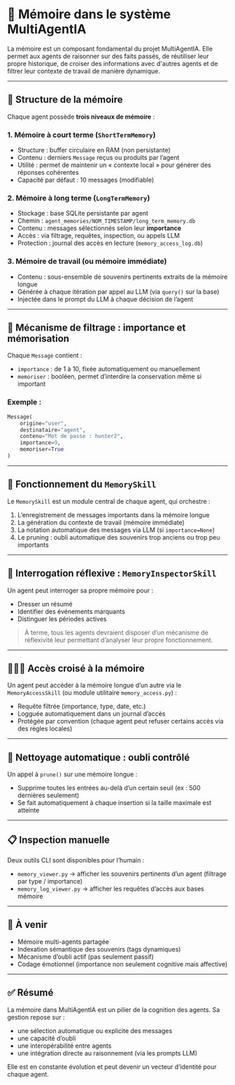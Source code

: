 # 🧠 Mémoire dans le système MultiAgentIA

La mémoire est un composant fondamental du projet MultiAgentIA. Elle permet aux agents de raisonner sur des faits passés, de réutiliser leur propre historique, de croiser des informations avec d'autres agents et de filtrer leur contexte de travail de manière dynamique.

---

## 🔁 Structure de la mémoire

Chaque agent possède **trois niveaux de mémoire** :

### 1. Mémoire à court terme (`ShortTermMemory`)
- Structure : buffer circulaire en RAM (non persistante)
- Contenu : derniers `Message` reçus ou produits par l’agent
- Utilité : permet de maintenir un « contexte local » pour générer des réponses cohérentes
- Capacité par défaut : 10 messages (modifiable)

### 2. Mémoire à long terme (`LongTermMemory`)
- Stockage : base SQLite persistante par agent
- Chemin : `agent_memories/NOM_TIMESTAMP/long_term_memory.db`
- Contenu : messages sélectionnés selon leur **importance**
- Accès : via filtrage, requêtes, inspection, ou appels LLM
- Protection : journal des accès en lecture (`memory_access_log.db`)

### 3. Mémoire de travail (ou mémoire immédiate)
- Contenu : sous-ensemble de souvenirs pertinents extraits de la mémoire longue
- Générée à chaque itération par appel au LLM (via `query()` sur la base)
- Injectée dans le prompt du LLM à chaque décision de l’agent

---

## 🔐 Mécanisme de filtrage : importance et mémorisation

Chaque `Message` contient :
- `importance` : de 1 à 10, fixée automatiquement ou manuellement
- `memoriser` : booléen, permet d’interdire la conservation même si important

### Exemple :
```python
Message(
    origine="user",
    destinataire="agent",
    contenu="Mot de passe : hunter2",
    importance=9,
    memoriser=True
)
```

---

## 🧠 Fonctionnement du `MemorySkill`

Le `MemorySkill` est un module central de chaque agent, qui orchestre :
1. L’enregistrement de messages importants dans la mémoire longue
2. La génération du contexte de travail (mémoire immédiate)
3. La notation automatique des messages via LLM (si `importance=None`)
4. Le pruning : oubli automatique des souvenirs trop anciens ou trop peu importants

---

## 🧪 Interrogation réflexive : `MemoryInspectorSkill`

Un agent peut interroger sa propre mémoire pour :
- Dresser un résumé
- Identifier des événements marquants
- Distinguer les périodes actives

> À terme, tous les agents devraient disposer d’un mécanisme de réflexivité leur permettant d’analyser leur propre fonctionnement.

---

## 🧑‍🤝‍🧑 Accès croisé à la mémoire

Un agent peut accéder à la mémoire longue d’un autre via le `MemoryAccessSkill` (ou module utilitaire `memory_access.py`) :
- Requête filtrée (importance, type, date, etc.)
- Logguée automatiquement dans un journal d’accès
- Protégée par convention (chaque agent peut refuser certains accès via des règles locales)

---

## 🧹 Nettoyage automatique : oubli contrôlé

Un appel à `prune()` sur une mémoire longue :
- Supprime toutes les entrées au-delà d’un certain seuil (ex : 500 dernières seulement)
- Se fait automatiquement à chaque insertion si la taille maximale est atteinte

---

## 📋 Inspection manuelle

Deux outils CLI sont disponibles pour l’humain :
- `memory_viewer.py` → afficher les souvenirs pertinents d’un agent (filtrage par type / importance)
- `memory_log_viewer.py` → afficher les requêtes d’accès aux bases mémoire

---

## 🚧 À venir

- Mémoire multi-agents partagée
- Indexation sémantique des souvenirs (tags dynamiques)
- Mécanisme d’oubli actif (pas seulement passif)
- Codage émotionnel (importance non seulement cognitive mais affective)

---

## ✅ Résumé

La mémoire dans MultiAgentIA est un pilier de la cognition des agents. Sa gestion repose sur :
- une sélection automatique ou explicite des messages
- une capacité d’oubli
- une interopérabilité entre agents
- une intégration directe au raisonnement (via les prompts LLM)

Elle est en constante évolution et peut devenir un vecteur d’identité pour chaque agent.

